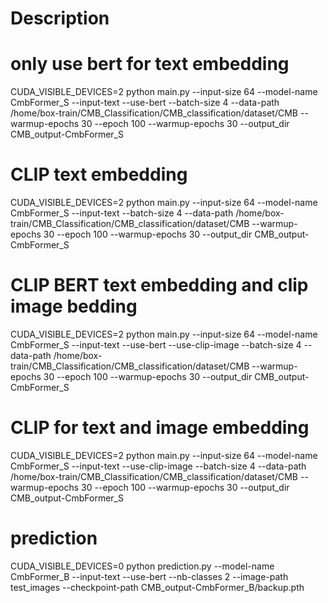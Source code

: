 

# Description
# only use bert for text embedding
CUDA_VISIBLE_DEVICES=2 python main.py --input-size 64 --model-name CmbFormer_S --input-text --use-bert --batch-size 4 --data-path /home/box-train/CMB_Classification/CMB_classification/dataset/CMB --warmup-epochs 30 --epoch 100 --warmup-epochs 30 --output_dir CMB_output-CmbFormer_S

# CLIP text embedding
CUDA_VISIBLE_DEVICES=2 python main.py --input-size 64 --model-name CmbFormer_S --input-text --batch-size 4 --data-path /home/box-train/CMB_Classification/CMB_classification/dataset/CMB --warmup-epochs 30 --epoch 100 --warmup-epochs 30 --output_dir CMB_output-CmbFormer_S

# CLIP BERT text embedding and clip image bedding
CUDA_VISIBLE_DEVICES=2 python main.py --input-size 64 --model-name CmbFormer_S --input-text --use-bert --use-clip-image --batch-size 4 --data-path /home/box-train/CMB_Classification/CMB_classification/dataset/CMB --warmup-epochs 30 --epoch 100 --warmup-epochs 30 --output_dir CMB_output-CmbFormer_S

# CLIP for text and image embedding
CUDA_VISIBLE_DEVICES=2 python main.py --input-size 64 --model-name CmbFormer_S --input-text --use-clip-image --batch-size 4 --data-path /home/box-train/CMB_Classification/CMB_classification/dataset/CMB --warmup-epochs 30 --epoch 100 --warmup-epochs 30 --output_dir CMB_output-CmbFormer_S


# prediction
CUDA_VISIBLE_DEVICES=0 python prediction.py --model-name CmbFormer_B --input-text --use-bert --nb-classes 2 --image-path test_images --checkpoint-path CMB_output-CmbFormer_B/backup.pth
